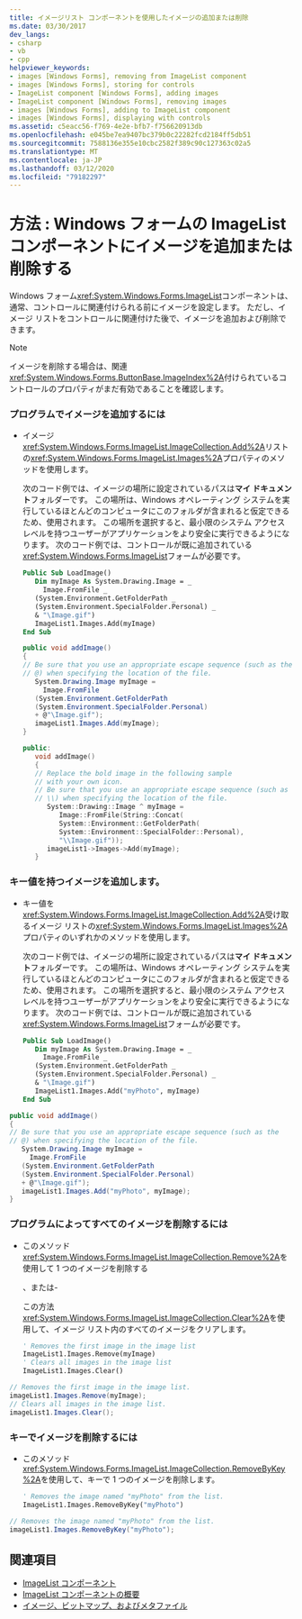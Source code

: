 ```yaml
---
title: イメージリスト コンポーネントを使用したイメージの追加または削除
ms.date: 03/30/2017
dev_langs:
- csharp
- vb
- cpp
helpviewer_keywords:
- images [Windows Forms], removing from ImageList component
- images [Windows Forms], storing for controls
- ImageList component [Windows Forms], adding images
- ImageList component [Windows Forms], removing images
- images [Windows Forms], adding to ImageList component
- images [Windows Forms], displaying with controls
ms.assetid: c5eacc56-f769-4e2e-bfb7-f756620913db
ms.openlocfilehash: e045be7ea9407bc379b0c22282fcd2184ff5db51
ms.sourcegitcommit: 7588136e355e10cbc2582f389c90c127363c02a5
ms.translationtype: MT
ms.contentlocale: ja-JP
ms.lasthandoff: 03/12/2020
ms.locfileid: "79182297"
---
```

# <a name="how-to-add-or-remove-images-with-the-windows-forms-imagelist-component"></a>方法 : Windows フォームの ImageList コンポーネントにイメージを追加または削除する
Windows フォーム<xref:System.Windows.Forms.ImageList>コンポーネントは、通常、コントロールに関連付けられる前にイメージを設定します。 ただし、イメージ リストをコントロールに関連付けた後で、イメージを追加および削除できます。  
  
> [!NOTE]
> イメージを削除する場合は、関連<xref:System.Windows.Forms.ButtonBase.ImageIndex%2A>付けられているコントロールのプロパティがまだ有効であることを確認します。  
  
### <a name="to-add-images-programmatically"></a>プログラムでイメージを追加するには  
  
- イメージ<xref:System.Windows.Forms.ImageList.ImageCollection.Add%2A>リストの<xref:System.Windows.Forms.ImageList.Images%2A>プロパティのメソッドを使用します。  
  
     次のコード例では、イメージの場所に設定されているパスは**マイ ドキュメント**フォルダーです。 この場所は、Windows オペレーティング システムを実行しているほとんどのコンピュータにこのフォルダが含まれると仮定できるため、使用されます。 この場所を選択すると、最小限のシステム アクセス レベルを持つユーザーがアプリケーションをより安全に実行できるようになります。 次のコード例では、コントロールが既に追加されている<xref:System.Windows.Forms.ImageList>フォームが必要です。  
  
    ```vb  
    Public Sub LoadImage()  
       Dim myImage As System.Drawing.Image = _  
         Image.FromFile _  
       (System.Environment.GetFolderPath _  
       (System.Environment.SpecialFolder.Personal) _  
       & "\Image.gif")  
       ImageList1.Images.Add(myImage)  
    End Sub  
    ```  
  
    ```csharp  
    public void addImage()  
    {  
    // Be sure that you use an appropriate escape sequence (such as the
    // @) when specifying the location of the file.  
       System.Drawing.Image myImage =
         Image.FromFile  
       (System.Environment.GetFolderPath  
       (System.Environment.SpecialFolder.Personal)  
       + @"\Image.gif");  
       imageList1.Images.Add(myImage);  
    }  
    ```  
  
    ```cpp  
    public:  
       void addImage()  
       {  
       // Replace the bold image in the following sample
       // with your own icon.  
       // Be sure that you use an appropriate escape sequence (such as
       // \\) when specifying the location of the file.  
          System::Drawing::Image ^ myImage =
             Image::FromFile(String::Concat(  
             System::Environment::GetFolderPath(  
             System::Environment::SpecialFolder::Personal),  
             "\\Image.gif"));  
          imageList1->Images->Add(myImage);  
       }  
    ```  
  
### <a name="to-add-images-with-a-key-value"></a>キー値を持つイメージを追加します。  
  
- キー値を<xref:System.Windows.Forms.ImageList.ImageCollection.Add%2A>受け取るイメージ リストの<xref:System.Windows.Forms.ImageList.Images%2A>プロパティのいずれかのメソッドを使用します。  
  
     次のコード例では、イメージの場所に設定されているパスは**マイ ドキュメント**フォルダーです。 この場所は、Windows オペレーティング システムを実行しているほとんどのコンピュータにこのフォルダが含まれると仮定できるため、使用されます。 この場所を選択すると、最小限のシステム アクセス レベルを持つユーザーがアプリケーションをより安全に実行できるようになります。 次のコード例では、コントロールが既に追加されている<xref:System.Windows.Forms.ImageList>フォームが必要です。  
  
    ```vb  
    Public Sub LoadImage()  
       Dim myImage As System.Drawing.Image = _  
         Image.FromFile _  
       (System.Environment.GetFolderPath _  
       (System.Environment.SpecialFolder.Personal) _  
       & "\Image.gif")  
       ImageList1.Images.Add("myPhoto", myImage)  
    End Sub  
    ```  
  
```csharp  
public void addImage()  
{  
// Be sure that you use an appropriate escape sequence (such as the
// @) when specifying the location of the file.  
   System.Drawing.Image myImage =
     Image.FromFile  
   (System.Environment.GetFolderPath  
   (System.Environment.SpecialFolder.Personal)  
   + @"\Image.gif");  
   imageList1.Images.Add("myPhoto", myImage);  
}  
```  
  
### <a name="to-remove-all-images-programmatically"></a>プログラムによってすべてのイメージを削除するには  
  
- このメソッド<xref:System.Windows.Forms.ImageList.ImageCollection.Remove%2A>を使用して 1 つのイメージを削除する  
  
     、または-  
  
     この方法<xref:System.Windows.Forms.ImageList.ImageCollection.Clear%2A>を使用して、イメージ リスト内のすべてのイメージをクリアします。  
  
    ```vb  
    ' Removes the first image in the image list  
    ImageList1.Images.Remove(myImage)  
    ' Clears all images in the image list  
    ImageList1.Images.Clear()  
    ```  
  
```csharp  
// Removes the first image in the image list.  
imageList1.Images.Remove(myImage);  
// Clears all images in the image list.  
imageList1.Images.Clear();  
```  
  
### <a name="to-remove-images-by-key"></a>キーでイメージを削除するには  
  
- このメソッド<xref:System.Windows.Forms.ImageList.ImageCollection.RemoveByKey%2A>を使用して、キーで 1 つのイメージを削除します。  
  
    ```vb  
    ' Removes the image named "myPhoto" from the list.  
    ImageList1.Images.RemoveByKey("myPhoto")  
    ```  
  
```csharp  
// Removes the image named "myPhoto" from the list.  
imageList1.Images.RemoveByKey("myPhoto");  
```  
  
## <a name="see-also"></a>関連項目

- [ImageList コンポーネント](imagelist-component-windows-forms.md)
- [ImageList コンポーネントの概要](imagelist-component-overview-windows-forms.md)
- [イメージ、ビットマップ、およびメタファイル](../advanced/images-bitmaps-and-metafiles.md)
